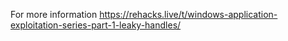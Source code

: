 For more information
https://rehacks.live/t/windows-application-exploitation-series-part-1-leaky-handles/
